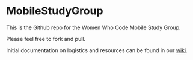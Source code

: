# MobileStudyGroup
<p>This is the Github repo for the Women Who Code Mobile Study Group.</p>
<p>Please feel free to fork and pull.</p>
<p>Initial documentation on logistics and resources can be found in our <a href="https://github.com/WomenWhoCode/MobileStudyGroup/wiki"> wiki</a>.</p>
